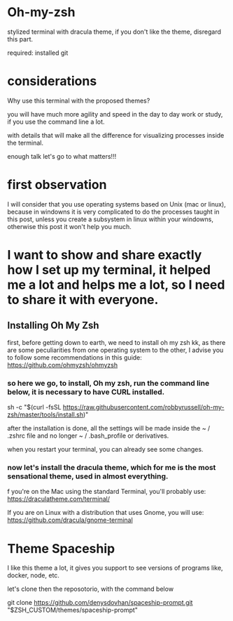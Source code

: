 # Oh-my-zsh
stylized terminal with dracula theme, if you don't like the theme, disregard this part.

required: installed git

# considerations
Why use this terminal with the proposed themes?

you will have much more agility and speed in the day to day work or study, if you use the command line a lot.

with details that will make all the difference for visualizing processes inside the terminal.

enough talk let's go to what matters!!! 

# first observation

I will consider that you use operating systems based on Unix (mac or linux), 
because in windowns it is very complicated to do the processes taught in this post,
unless you create a subsystem in linux within your windowns, otherwise this post it won't help you much.

# I want to show and share exactly how I set up my terminal, it helped me a lot and helps me a lot, so I need to share it with everyone.

## Installing Oh My Zsh

first, before getting down to earth, we need to install oh my zsh kk, as there are some peculiarities from one operating system to the other, I advise you to follow some recommendations in this guide: https://github.com/ohmyzsh/ohmyzsh


### so here we go, to install, Oh my zsh, run the command line below, it is necessary to have CURL installed.

sh -c "$(curl -fsSL https://raw.githubusercontent.com/robbyrussell/oh-my-zsh/master/tools/install.sh)"

after the installation is done, all the settings will be made inside the ~ / .zshrc file and no longer ~ / .bash_profile or derivatives.

when you restart your terminal, you can already see some changes.

### now let's install the dracula theme, which for me is the most sensational theme, used in almost everything.

f you're on the Mac using the standard Terminal, you'll probably use: https://draculatheme.com/terminal/

If you are on Linux with a distribution that uses Gnome, you will use: https://github.com/dracula/gnome-terminal

# Theme Spaceship

I like this theme a lot, it gives you support to see versions of programs like, docker, node, etc.

let's clone then the reposotorio, with the command below

git clone https://github.com/denysdovhan/spaceship-prompt.git "$ZSH_CUSTOM/themes/spaceship-prompt"



